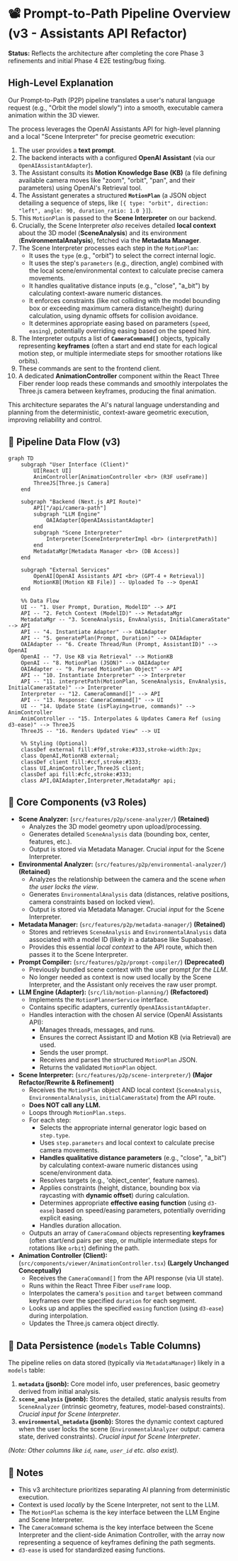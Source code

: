 # 📽️ Prompt-to-Path Pipeline Overview (v3 - Assistants API Refactor)

**Status:** Reflects the architecture after completing the core Phase 3 refinements and initial Phase 4 E2E testing/bug fixing.

## High-Level Explanation

Our Prompt-to-Path (P2P) pipeline translates a user's natural language request (e.g., "Orbit the model slowly") into a smooth, executable camera animation within the 3D viewer.

The process leverages the OpenAI Assistants API for high-level planning and a local "Scene Interpreter" for precise geometric execution:

1.  The user provides a **text prompt**.
2.  The backend interacts with a configured **OpenAI Assistant** (via our `OpenAIAssistantAdapter`).
3.  The Assistant consults its **Motion Knowledge Base (KB)** (a file defining available camera moves like "zoom", "orbit", "pan", and their parameters) using OpenAI's Retrieval tool.
4.  The Assistant generates a structured **`MotionPlan`** (a JSON object detailing a sequence of steps, like `[{ type: "orbit", direction: "left", angle: 90, duration_ratio: 1.0 }]`).
5.  This `MotionPlan` is passed to the **Scene Interpreter** on our backend.
6.  Crucially, the Scene Interpreter *also* receives detailed **local context** about the 3D model (**SceneAnalysis**) and its environment (**EnvironmentalAnalysis**), fetched via the **Metadata Manager**.
7.  The Scene Interpreter processes each step in the `MotionPlan`:
    *   It uses the `type` (e.g., "orbit") to select the correct internal logic.
    *   It uses the step's `parameters` (e.g., direction, angle) combined with the local scene/environmental context to calculate precise camera movements.
    *   It handles qualitative distance inputs (e.g., "close", "a_bit") by calculating context-aware numeric distances.
    *   It enforces constraints (like not colliding with the model bounding box or exceeding maximum camera distance/height) during calculation, using dynamic offsets for collision avoidance.
    *   It determines appropriate easing based on parameters (`speed`, `easing`), potentially overriding easing based on the speed hint.
8.  The Interpreter outputs a list of **`CameraCommand[]`** objects, typically representing **keyframes** (often a start and end state for each logical motion step, or multiple intermediate steps for smoother rotations like orbits).
9.  These commands are sent to the frontend client.
10. A dedicated **AnimationController** component within the React Three Fiber render loop reads these commands and smoothly interpolates the Three.js camera between keyframes, producing the final animation.

This architecture separates the AI's natural language understanding and planning from the deterministic, context-aware geometric execution, improving reliability and control.

## 🔄 Pipeline Data Flow (v3)

```mermaid
graph TD
    subgraph "User Interface (Client)"
        UI[React UI]
        AnimController[AnimationController <br> (R3F useFrame)]
        ThreeJS[Three.js Camera]
    end

    subgraph "Backend (Next.js API Route)"
        API["/api/camera-path"]
        subgraph "LLM Engine"
            OAIAdapter[OpenAIAssistantAdapter]
        end
        subgraph "Scene Interpreter"
            Interpreter[SceneInterpreterImpl <br> (interpretPath)]
        end
        MetadataMgr[Metadata Manager <br> (DB Access)]
    end

    subgraph "External Services"
        OpenAI[OpenAI Assistants API <br> (GPT-4 + Retrieval)]
        MotionKB[(Motion KB File)] -- Uploaded To --> OpenAI
    end

    %% Data Flow
    UI -- "1. User Prompt, Duration, ModelID" --> API
    API -- "2. Fetch Context (ModelID)" --> MetadataMgr
    MetadataMgr -- "3. SceneAnalysis, EnvAnalysis, InitialCameraState" --> API
    API -- "4. Instantiate Adapter" --> OAIAdapter
    API -- "5. generatePlan(Prompt, Duration)" --> OAIAdapter
    OAIAdapter -- "6. Create Thread/Run (Prompt, AssistantID)" --> OpenAI
    OpenAI -- "7. Use KB via Retrieval" --> MotionKB
    OpenAI -- "8. MotionPlan (JSON)" --> OAIAdapter
    OAIAdapter -- "9. Parsed MotionPlan Object" --> API
    API -- "10. Instantiate Interpreter" --> Interpreter
    API -- "11. interpretPath(MotionPlan, SceneAnalysis, EnvAnalysis, InitialCameraState)" --> Interpreter
    Interpreter -- "12. CameraCommand[]" --> API
    API -- "13. Response: CameraCommand[]" --> UI
    UI -- "14. Update State (isPlaying=true, commands)" --> AnimController
    AnimController -- "15. Interpolates & Updates Camera Ref (using d3-ease)" --> ThreeJS
    ThreeJS -- "16. Renders Updated View" --> UI

    %% Styling (Optional)
    classDef external fill:#f9f,stroke:#333,stroke-width:2px;
    class OpenAI,MotionKB external;
    classDef client fill:#ccf,stroke:#333;
    class UI,AnimController,ThreeJS client;
    classDef api fill:#cfc,stroke:#333;
    class API,OAIAdapter,Interpreter,MetadataMgr api;

```

## 🎯 Core Components (v3 Roles)

*   **Scene Analyzer:** (`src/features/p2p/scene-analyzer/`) **(Retained)**
    *   Analyzes the 3D model geometry upon upload/processing.
    *   Generates detailed `SceneAnalysis` data (bounding box, center, features, etc.).
    *   Output is stored via Metadata Manager. Crucial *input* for the Scene Interpreter.
*   **Environmental Analyzer:** (`src/features/p2p/environmental-analyzer/`) **(Retained)**
    *   Analyzes the relationship between the camera and the scene *when the user locks the view*.
    *   Generates `EnvironmentalAnalysis` data (distances, relative positions, camera constraints based on locked view).
    *   Output is stored via Metadata Manager. Crucial *input* for the Scene Interpreter.
*   **Metadata Manager:** (`src/features/p2p/metadata-manager/`) **(Retained)**
    *   Stores and retrieves `SceneAnalysis` and `EnvironmentalAnalysis` data associated with a model ID (likely in a database like Supabase).
    *   Provides this essential *local context* to the API route, which then passes it to the Scene Interpreter.
*   **Prompt Compiler:** (`src/features/p2p/prompt-compiler/`) **(Deprecated)**
    *   Previously bundled scene context with the user prompt *for the LLM*.
    *   No longer needed as context is now used locally by the Scene Interpreter, and the Assistant only receives the raw user prompt.
*   **LLM Engine (Adapter):** (`src/lib/motion-planning/`) **(Refactored)**
    *   Implements the `MotionPlannerService` interface.
    *   Contains specific adapters, currently `OpenAIAssistantAdapter`.
    *   Handles interaction with the chosen AI service (OpenAI Assistants API):
        *   Manages threads, messages, and runs.
        *   Ensures the correct Assistant ID and Motion KB (via Retrieval) are used.
        *   Sends the user prompt.
        *   Receives and parses the structured `MotionPlan` JSON.
        *   Returns the validated `MotionPlan` object.
*   **Scene Interpreter:** (`src/features/p2p/scene-interpreter/`) **(Major Refactor/Rewrite & Refinement)**
    *   Receives the `MotionPlan` object AND local context (`SceneAnalysis`, `EnvironmentalAnalysis`, `initialCameraState`) from the API route.
    *   **Does NOT call any LLM.**
    *   Loops through `MotionPlan.steps`.
    *   For each step:
        *   Selects the appropriate internal generator logic based on `step.type`.
        *   Uses `step.parameters` and local context to calculate precise camera movements.
        *   **Handles qualitative distance parameters** (e.g., "close", "a_bit") by calculating context-aware numeric distances using scene/environment data.
        *   Resolves targets (e.g., 'object_center', feature names).
        *   Applies constraints (height, distance, bounding box via raycasting with **dynamic offset**) during calculation.
        *   Determines appropriate **effective easing function** (using `d3-ease`) based on speed/easing parameters, potentially overriding explicit easing.
        *   Handles duration allocation.
    *   Outputs an array of `CameraCommand` objects representing **keyframes** (often start/end pairs per step, or multiple intermediate steps for rotations like `orbit`) defining the path.
*   **Animation Controller (Client):** (`src/components/viewer/AnimationController.tsx`) **(Largely Unchanged Conceptually)**
    *   Receives the `CameraCommand[]` from the API response (via UI state).
    *   Runs within the React Three Fiber `useFrame` loop.
    *   Interpolates the camera's `position` and `target` between command keyframes over the specified `duration` for each segment.
    *   Looks up and applies the specified `easing` function (using `d3-ease`) during interpolation.
    *   Updates the Three.js camera object directly.

## 💾 Data Persistence (`models` Table Columns)

The pipeline relies on data stored (typically via `MetadataManager`) likely in a `models` table:

1.  **`metadata` (jsonb):** Core model info, user preferences, basic geometry derived from initial analysis.
2.  **`scene_analysis` (jsonb):** Stores the detailed, static analysis results from `SceneAnalyzer` (intrinsic geometry, features, model-based constraints). *Crucial input for Scene Interpreter*.
3.  **`environmental_metadata` (jsonb):** Stores the dynamic context captured when the user locks the scene (`EnvironmentalAnalyzer` output: camera state, derived constraints). *Crucial input for Scene Interpreter*.

*(Note: Other columns like `id`, `name`, `user_id` etc. also exist).*

## 📝 Notes

-   This v3 architecture prioritizes separating AI planning from deterministic execution.
-   Context is used *locally* by the Scene Interpreter, not sent to the LLM.
-   The `MotionPlan` schema is the key interface between the LLM Engine and Scene Interpreter.
-   The `CameraCommand` schema is the key interface between the Scene Interpreter and the client-side Animation Controller, with the array now representing a sequence of keyframes defining the path segments.
-   `d3-ease` is used for standardized easing functions.